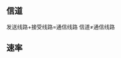 


## 信道
发送线路+接受线路=通信线路
信道≠通信线路

## 速率

<!--stackedit_data:
eyJoaXN0b3J5IjpbLTEwMDIwMjU3NzZdfQ==
-->